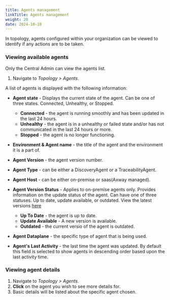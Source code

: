 ```yaml
---
title: Agents management
linkTitle: Agents management
weight: 20
date: 2024-10-10
---
```


In topology, agents configured within your organization can be viewed to identify if any actions are to be taken.

### Viewing available agents

Only the Central Admin can view the agents list.

1. Navigate to *Topology > Agents*.

A list of agents is displayed with the following information:

* **Agent state** - Displays the current state of the agent. Can be one of three states. Connected, Unhealthy, or Stopped.

   * **Connected** - the agent is running smoothly and has been updated in the last 24 hours.
   * **Unhealthy** -  the agent is in a unhealthy or failed state and/or has not communicated in the last 24 hours or more.
   * **Stopped** - the agent is no longer functioning.

* **Environment & Agent name** - the title of the agent and the environment it is a part of.
* **Agent Version** - the agent version number.
* **Agent Type** - can be either a DiscoveryAgent or a TraceabilityAgent.
* **Agent Host** - can be either on-premise or saas(Axway managed).
* **Agent Version Status** - Applies to on-premise agents only. Provides information on the update status of the agent. Can have one of three statuses. Up to date, update available, or outdated. View the latest versions [here](https://docs.axway.com/bundle/amplify-central/page/docs/amplify_relnotes/index.html)

   * **Up To Date** - the agent is up to date.
   * **Update Available** - A new version is available.
   * **Outdated** - the current versio of the agent is outdated.

* **Agent Dataplane** - the specific type of agent that is being used.
* **Agent's Last Activity** - the last time the agent was updated. By default this field is selected to show agents in descending order based upon the last activity time.


### Viewing agent details

1. Navigate to *Topology > Agents*.
2. **Click** on the agent you wish to see more details for.
3. Basic details will be listed about the specific agent chosen.
